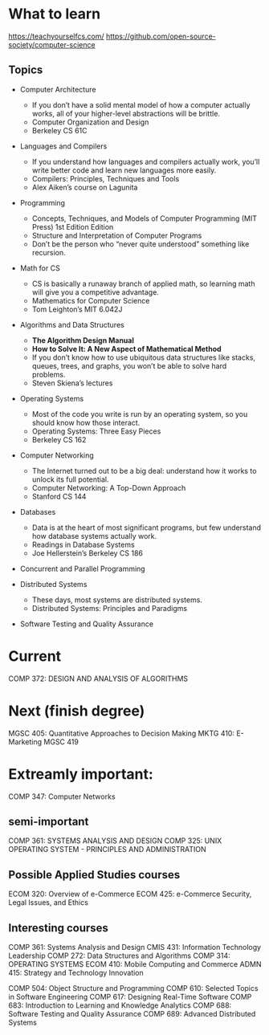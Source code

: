 # What to learn
https://teachyourselfcs.com/
https://github.com/open-source-society/computer-science

## Topics
- Computer Architecture
    - If you don’t have a solid mental model of how a computer actually works, all of your higher-level abstractions will be brittle.
    - Computer Organization and Design
    - Berkeley CS 61C

- Languages and Compilers
    - If you understand how languages and compilers actually work, you’ll write better code and learn new languages more easily.
    - Compilers: Principles, Techniques and Tools
    - Alex Aiken’s course on Lagunita

- Programming
    - Concepts, Techniques, and Models of Computer Programming (MIT Press) 1st Edition Edition
    - Structure and Interpretation of Computer Programs
    - Don’t be the person who “never quite understood” something like recursion.

- Math for CS
    - CS is basically a runaway branch of applied math, so learning math will give you a competitive advantage.
    - Mathematics for Computer Science
    - Tom Leighton’s MIT 6.042J


- Algorithms and Data Structures
    - **The Algorithm Design Manual**
    - **How to Solve It: A New Aspect of Mathematical Method**
    - If you don’t know how to use ubiquitous data structures like stacks, queues, trees, and graphs, you won’t be able to solve hard problems.
    - Steven Skiena’s lectures

- Operating Systems
    - Most of the code you write is run by an operating system, so you should know how those interact.
    - Operating Systems: Three Easy Pieces
    - Berkeley CS 162

- Computer Networking
    - The Internet turned out to be a big deal: understand how it works to unlock its full potential.
    - Computer Networking: A Top-Down Approach
    - Stanford CS 144

- Databases
    - Data is at the heart of most significant programs, but few understand how database systems actually work.
    - Readings in Database Systems
    - Joe Hellerstein’s Berkeley CS 186

- Concurrent and Parallel Programming

- Distributed Systems
    - These days, most systems are distributed systems.
    - Distributed Systems: Principles and Paradigms

- Software Testing and Quality Assurance


# Current
COMP 372: DESIGN AND ANALYSIS OF ALGORITHMS

# Next (finish degree)
MGSC 405: Quantitative Approaches to Decision Making
MKTG 410: E-Marketing
MGSC 419

# Extreamly important:
COMP 347: Computer Networks

## semi-important
COMP 361: SYSTEMS ANALYSIS AND DESIGN
COMP 325: UNIX OPERATING SYSTEM - PRINCIPLES AND ADMINISTRATION

## Possible Applied Studies courses
ECOM 320: Overview of e-Commerce
ECOM 425: e-Commerce Security, Legal Issues, and Ethics

## Interesting courses
COMP 361: Systems Analysis and Design
CMIS 431: Information Technology Leadership
COMP 272: Data Structures and Algorithms
COMP 314: OPERATING SYSTEMS
ECOM 410: Mobile Computing and Commerce
ADMN 415: Strategy and Technology Innovation

COMP 504: Object Structure and Programming
COMP 610: Selected Topics in Software Engineering
COMP 617: Designing Real-Time Software
COMP 683: Introduction to Learning and Knowledge Analytics
COMP 688: Software Testing and Quality Assurance
COMP 689: Advanced Distributed Systems
